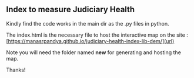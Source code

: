 ## Index to measure Judiciary Health
Kindly find the code works in the main dir as the .py files in python. 

The index.html is the necessary file to host the interactive map on the site :[https://manasrpandya.github.io/judiciary-health-index-lib-dem/](url)

Note you will need the folder named **new** for generating and hosting the map.

Thanks!
